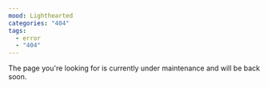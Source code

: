 ```yaml
---
mood: Lighthearted
categories: "404"
tags:
  - error
  - "404"
---
```

The page you're looking for is currently under maintenance and will be back soon.